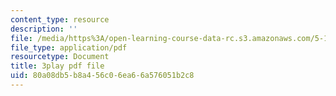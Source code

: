 ```yaml
---
content_type: resource
description: ''
file: /media/https%3A/open-learning-course-data-rc.s3.amazonaws.com/5-112-principles-of-chemical-science-fall-2005/80a08db5b8a456c06ea66a576051b2c8_UesUBkX9HIQ.pdf
file_type: application/pdf
resourcetype: Document
title: 3play pdf file
uid: 80a08db5-b8a4-56c0-6ea6-6a576051b2c8
---
```

